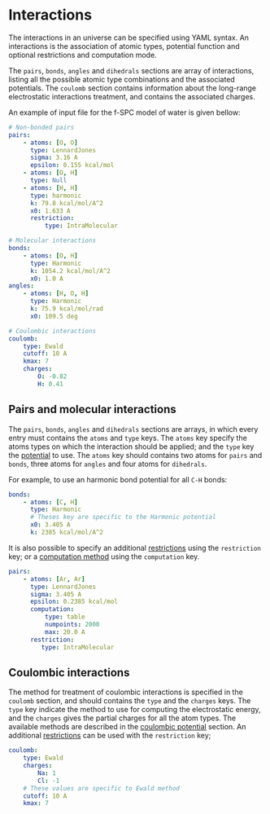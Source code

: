 # Interactions

The interactions in an universe can be specified using YAML syntax. An
interactions is the association of atomic types, potential function and optional
restrictions and computation mode.

The `pairs`, `bonds`, `angles` and `dihedrals` sections are array of
interactions, listing all the possible atomic type combinations and the
associated potentials. The `coulomb` section contains information about the
long-range electrostatic interactions treatment, and contains the associated
charges.

An example of input file for the f-SPC model of water is given bellow:

```yaml
# Non-bonded pairs
pairs:
    - atoms: [O, O]
      type: LennardJones
      sigma: 3.16 A
      epsilon: 0.155 kcal/mol
    - atoms: [O, H]
      type: Null
    - atoms: [H, H]
      type: harmonic
      k: 79.8 kcal/mol/A^2
      x0: 1.633 A
      restriction:
          type: IntraMolecular

# Molecular interactions
bonds:
    - atoms: [O, H]
      type: Harmonic
      k: 1054.2 kcal/mol/A^2
      x0: 1.0 A
angles:
    - atoms: [H, O, H]
      type: Harmonic
      k: 75.9 kcal/mol/rad
      x0: 109.5 deg

# Coulombic interactions
coulomb:
    type: Ewald
    cutoff: 10 A
    kmax: 7
    charges:
        O: -0.82
        H: 0.41
```

## Pairs and molecular interactions

The `pairs`, `bonds`, `angles` and `dihedrals` sections are arrays, in which
every entry must contains the `atoms` and `type` keys. The `atoms` key specify
the atoms types on which the interaction should be applied; and the `type` key
the [potential](input/potentials.html#Available%20potentials) to use. The
`atoms` key should contains two atoms for `pairs` and `bonds`, three atoms for
`angles` and four atoms for `dihedrals`.

For example, to use an harmonic bond potential for all `C-H` bonds:

```yaml
bonds:
    - atoms: [C, H]
      type: Harmonic
      # Theses key are specific to the Harmonic potential
      x0: 3.405 A
      k: 2385 kcal/mol/A^2
```

It is also possible to specify an additional
[restrictions](input/potentials.html#Restrictions) using the `restriction` key;
or a [computation method](input/potentials.html#Potential%20computations) using
the `computation` key.

```yaml
pairs:
    - atoms: [Ar, Ar]
      type: LennardJones
      sigma: 3.405 A
      epsilon: 0.2385 kcal/mol
      computation:
          type: table
          numpoints: 2000
          max: 20.0 A
      restriction:
         type: IntraMolecular
```

## Coulombic interactions

The method for treatment of coulombic interactions is specified in the `coulomb`
section, and should contains the `type` and the `charges` keys. The `type` key
indicate the method to use for computing the electrostatic energy, and the
`charges` gives the partial charges for all the atom types. The available
methods are described in the [coulombic
potential](input/potentials.html#Electrostatic%20interactions) section. An
additional [restrictions](input/potentials.html#Restrictions) can be used with
the `restriction` key;

```yaml
coulomb:
    type: Ewald
    charges:
        Na: 1
        Cl: -1
    # These values are specific to Ewald method
    cutoff: 10 A
    kmax: 7
```
